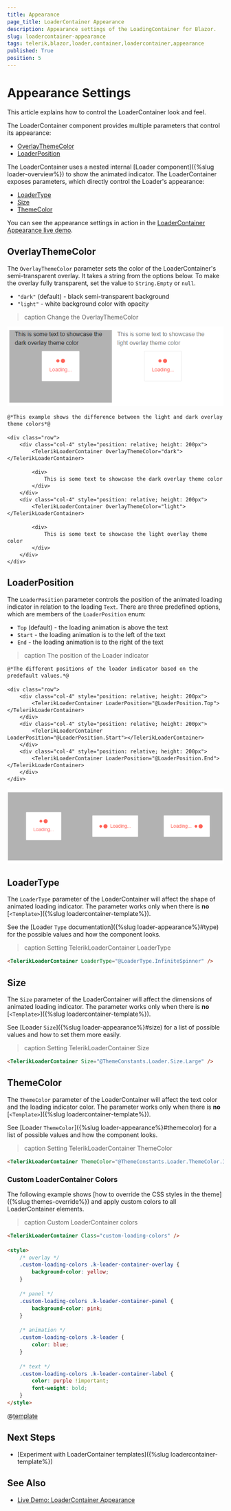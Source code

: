 ```yaml
---
title: Appearance
page_title: LoaderContainer Appearance
description: Appearance settings of the LoadingContainer for Blazor.
slug: loadercontainer-appearance
tags: telerik,blazor,loader,container,loadercontainer,appearance
published: True
position: 5
---
```


# Appearance Settings

This article explains how to control the LoaderContainer look and feel.

The LoaderContainer component provides multiple parameters that control its appearance:

* [OverlayThemeColor](#overlaythemecolor)
* [LoaderPosition](#loaderposition)

The LoaderContainer uses a nested internal [Loader component]({%slug loader-overview%}) to show the animated indicator. The LoaderContainer exposes parameters, which directly control the Loader's appearance:

* [LoaderType](#loadertype)
* [Size](#size)
* [ThemeColor](#themecolor)
    
You can see the appearance settings in action in the [LoaderContainer Appearance live demo](https://demos.telerik.com/blazor-ui/loadercontainer/appearance).


## OverlayThemeColor

The `OverlayThemeColor` parameter sets the color of the LoaderContainer's semi-transparent overlay. It takes a string from the options below. To make the overlay fully transparent, set the value to `String.Empty` or `null`.

* `"dark"` (default) - black semi-transparent background
* `"light"` - white background color with opacity

>caption Change the OverlayThemeColor

![Blazor Loadercontainer Overlaythemecolor Light Screenshot](images/loadercontainer-overlaythemecolor-light-screenshot.png)

````CSHTML
@*This example shows the difference between the light and dark overlay theme colors*@

<div class="row">
    <div class="col-4" style="position: relative; height: 200px">
        <TelerikLoaderContainer OverlayThemeColor="dark"></TelerikLoaderContainer>

        <div>
            This is some text to showcase the dark overlay theme color
        </div>
    </div>
    <div class="col-4" style="position: relative; height: 200px">
        <TelerikLoaderContainer OverlayThemeColor="light"></TelerikLoaderContainer>

        <div>
            This is some text to showcase the light overlay theme color
        </div>
    </div>
</div>
````

## LoaderPosition

The `LoaderPosition` parameter controls the position of the animated loading indicator in relation to the loading `Text`. There are three predefined options, which are members of the `LoaderPosition` enum:

* `Top` (default) - the loading animation is above the text
* `Start` - the loading animation is to the left of the text
* `End` - the loading animation is to the right of the text

>caption The position of the Loader indicator

````CSHTML
@*The different positions of the loader indicator based on the predefault values.*@

<div class="row">
    <div class="col-4" style="position: relative; height: 200px">
        <TelerikLoaderContainer LoaderPosition="@LoaderPosition.Top"></TelerikLoaderContainer>
    </div>
    <div class="col-4" style="position: relative; height: 200px">
        <TelerikLoaderContainer LoaderPosition="@LoaderPosition.Start"></TelerikLoaderContainer>
    </div>
    <div class="col-4" style="position: relative; height: 200px"> 
        <TelerikLoaderContainer LoaderPosition="@LoaderPosition.End"></TelerikLoaderContainer>
    </div>
</div>
````

![Blazor Loadercontainer Loader Position](images/loadercontainer-loader-position.png)


## LoaderType

The `LoaderType` parameter of the LoaderContainer will affect the shape of animated loading indicator. The parameter works only when there is **no** [`<Template>`]({%slug loadercontainer-template%}).

See the [Loader `Type` documentation]({%slug loader-appearance%}#type) for the possible values and how the component looks.

>caption Setting TelerikLoaderContainer LoaderType

````HTML
<TelerikLoaderContainer LoaderType="@LoaderType.InfiniteSpinner" />
````


## Size

The `Size` parameter of the LoaderContainer will affect the dimensions of animated loading indicator. The parameter works only when there is **no** [`<Template>`]({%slug loadercontainer-template%}).

See [Loader `Size`]({%slug loader-appearance%}#size) for a list of possible values and how to set them more easily.

>caption Setting TelerikLoaderContainer Size

````HTML
<TelerikLoaderContainer Size="@ThemeConstants.Loader.Size.Large" />
````


## ThemeColor

The `ThemeColor` parameter of the LoaderContainer will affect the text color and the loading indicator color. The parameter works only when there is **no** [`<Template>`]({%slug loadercontainer-template%}).

See [Loader `ThemeColor`]({%slug loader-appearance%}#themecolor) for a list of possible values and how the component looks.

>caption Setting TelerikLoaderContainer ThemeColor

````HTML
<TelerikLoaderContainer ThemeColor="@ThemeConstants.Loader.ThemeColor.Info" />
````

### Custom LoaderContainer Colors

The following example shows [how to override the CSS styles in the theme]({%slug themes-override%}) and apply custom colors to all LoaderContainer elements.

>caption Custom LoaderContainer colors

````HTML
<TelerikLoaderContainer Class="custom-loading-colors" />

<style>
    /* overlay */
    .custom-loading-colors .k-loader-container-overlay {
        background-color: yellow;
    }

    /* panel */
    .custom-loading-colors .k-loader-container-panel {
        background-color: pink;
    }

    /* animation */
    .custom-loading-colors .k-loader {
        color: blue;
    }

    /* text */
    .custom-loading-colors .k-loader-container-label {
        color: purple !important;
        font-weight: bold;
    }
</style>
````

@[template](/_contentTemplates/common/themebuilder-section.md#appearance-themebuilder)

## Next Steps

* [Experiment with LoaderContainer templates]({%slug loadercontainer-template%})


## See Also

* [Live Demo: LoaderContainer Appearance](https://demos.telerik.com/blazor-ui/loadercontainer/appearance)
